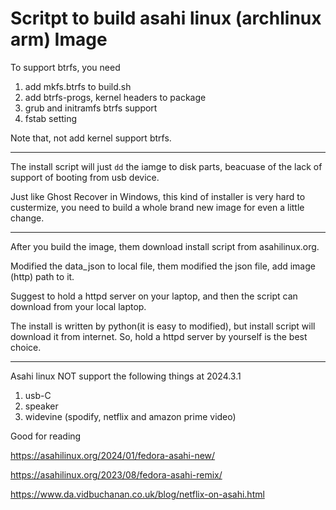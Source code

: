 # Scritpt to build asahi linux (archlinux arm) Image

To support btrfs, you need
1. add mkfs.btrfs to build.sh
2. add btrfs-progs, kernel headers to package
3. grub and initramfs btrfs support
4. fstab setting

Note that, not add kernel support btrfs.

---
The install script will just `dd` the iamge to disk parts, beacuase of
the lack of support of booting from usb device.

Just like Ghost Recover in Windows, this kind of installer is very hard to custermize,
you need to build a whole brand new image for even a little change.

---

After you build the image, them download install script from asahilinux.org.

Modified the data_json to local file, them modified the json file, add image (http) path
to it.

Suggest to hold a httpd server on your laptop, and then the script can download from your
local laptop.

The install is written by python(it is easy to modified), but install script will download it from internet.
So, hold a httpd server by yourself is the best choice.

---

Asahi linux NOT support the following things at 2024.3.1
1. usb-C
2. speaker
3. widevine (spodify, netflix and amazon prime video)


Good for reading

https://asahilinux.org/2024/01/fedora-asahi-new/

https://asahilinux.org/2023/08/fedora-asahi-remix/

https://www.da.vidbuchanan.co.uk/blog/netflix-on-asahi.html
